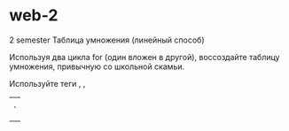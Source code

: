 # web-2
2 semester 
Таблица умножения (линейный способ)

Используя два цикла for (один вложен в другой), воссоздайте таблицу умножения, привычную со школьной скамьи.

Используйте теги <table>, <tr>, <td>.
